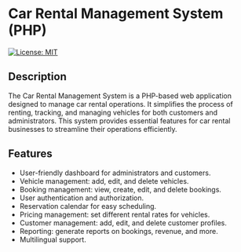 # Car Rental Management System (PHP)

[![License: MIT](https://img.shields.io/badge/License-MIT-blue.svg)](https://opensource.org/licenses/MIT)

## Description

The Car Rental Management System is a PHP-based web application designed to manage car rental operations. It simplifies the process of renting, tracking, and managing vehicles for both customers and administrators. This system provides essential features for car rental businesses to streamline their operations efficiently.

## Features

- User-friendly dashboard for administrators and customers.
- Vehicle management: add, edit, and delete vehicles.
- Booking management: view, create, edit, and delete bookings.
- User authentication and authorization.
- Reservation calendar for easy scheduling.
- Pricing management: set different rental rates for vehicles.
- Customer management: add, edit, and delete customer profiles.
- Reporting: generate reports on bookings, revenue, and more.
- Multilingual support.
